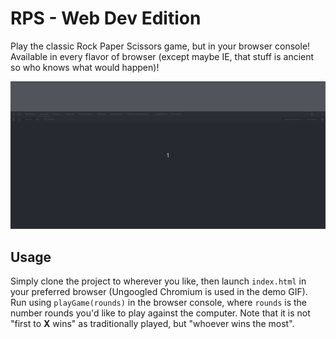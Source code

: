 # RPS - Web Dev Edition
Play the classic Rock Paper Scissors game, but in your browser console! Available in every flavor of browser (except maybe IE, that stuff is ancient so who knows what would happen)!

![Prevew](./preview.gif)

## Usage
Simply clone the project to wherever you like, then launch `index.html` in your preferred browser (Ungoogled Chromium is used in the demo GIF). Run using `playGame(rounds)` in the browser console, where `rounds` is the number rounds you'd like to play against the computer. Note that it is not "first to **X** wins" as traditionally played, but "whoever wins the most".
